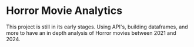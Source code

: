 # Horror Movie Analytics
This project is still in its early stages.
Using API's, building dataframes, and more to have an in depth analysis of Horror movies between 2021 and 2024.